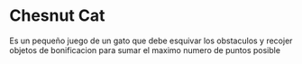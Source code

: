 # Chesnut Cat
Es un pequeño juego de un gato que debe esquivar los obstaculos y recojer objetos de bonificacion para sumar el maximo numero de puntos posible


